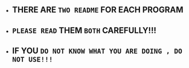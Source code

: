 - ## THERE ARE `TWO README` FOR EACH PROGRAM

- ## `PLEASE READ` THEM `BOTH` CAREFULLY!!!

- ## IF YOU `DO NOT KNOW WHAT YOU ARE DOING , DO NOT USE!!!`

